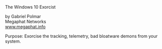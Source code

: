 The Windows 10 Exorcist

by Gabriel Polmar      
Megaphat Networks      
www.megaphat.info      

Purpose: Exorcise the tracking, telemetry, bad bloatware demons from your system.
